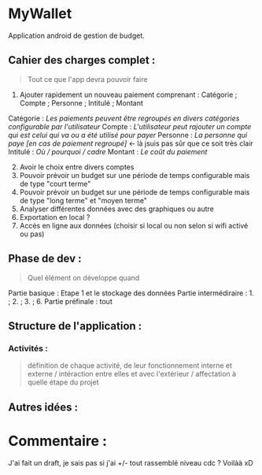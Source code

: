 # MyWallet

Application android de gestion de budget.

## Cahier des charges complet :
> Tout ce que l'app devra pouvoir faire

1. Ajouter rapidement un nouveau paiement comprenant :
  Catégorie ; Compte ; Personne ; Intitulé ; Montant
  
  Catégorie : *Les paiements peuvent être regroupés en divers catégories configurable par l'utilisateur*
  Compte : *L'utilisateur peut rajouter un compte qui est celui qui va ou a été utilisé pour payer*
  Personne : *La personne qui paye [en cas de paiement regroupé]* <- là jsuis pas sûr que ce soit très clair
  Intitulé : *Où / pourquoi / cadre*
  Montant : *Le coût du paiement*
  
2. Avoir le choix entre divers comptes
3. Pouvoir prévoir un budget sur une période de temps configurable mais de type "court terme"
4. Pouvoir prévoir un budget sur une période de temps configurable mais de type "long terme" et "moyen terme"
5. Analyser différentes données avec des graphiques ou autre
6. Exportation en local ?
7. Accès en ligne aux données (choisir si local ou non selon si wifi activé ou pas)



## Phase de dev :
> Quel élément on développe quand

Partie basique : Etape 1 et le stockage des données
Partie intermédiraire : 1. ; 2. ; 3. ; 6.
Partie préfinale : tout


## Structure de l'application :

### Activités :
> définition de chaque activité, de leur fonctionnement interne et externe / intéraction entre elles et avec l'extérieur / affectation à quelle étape du projet


## Autres idées :

# Commentaire :

J'ai fait un draft, je sais pas si j'ai +/- tout rassemblé niveau cdc ?
Voilàà xD
